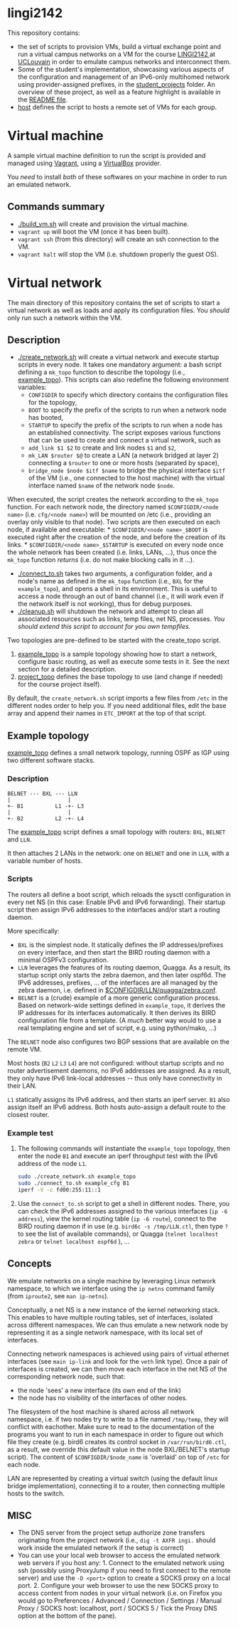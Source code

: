 # lingi2142

This repository contains:

  * the set of scripts to provision VMs, build a virtual exchange point and
    run a virtual campus networks on a VM for the course
    [LINGI2142 ](https://moodleucl.uclouvain.be/course/view.php?id=9209) at 
    [UCLouvain](https://uclouvain.be) in order to emulate campus networks and
    interconnect them.
  * Some of the student's implementation, showcasing various aspects of the 
    configuration and management of an IPv6-only multihomed network using
    provider-assigned prefixes, in the [student_projects](student_projects)
    folder. An overview of these project, as well as a feature highlight is
    available in the [README file](student_projects/README.md).
  * [host](host) defines the script to hosts a remote set of VMs for each
      group.

# Virtual machine

A sample virtual machine definition to run the script is provided and managed
using [Vagrant](https://www.vagrantup.com), using a
[VirtualBox](https://www.virtualbox.org) provider. 

You *need* to install *both* of these softwares on your machine in order to
run an emulated network.

## Commands summary

  * [./build_vm.sh](build_vm.sh) will create and provision the virtual machine.
  * `vagrant up` will boot the VM (once it has been built).
  * `vagrant ssh` (from this directory) will create an ssh connection to the
      VM.
  * `vagrant halt` will stop the VM (i.e. shutdown properly the guest OS).

# Virtual network

The main directory of this repository contains the set of scripts to start a
virtual network as well as loads and apply its configuration files.
You _should_ only run such a network within the VM.

## Description

  * [./create_network.sh](create_network.sh) will create a virtual network and
    execute startup scripts in every node. It takes one mandatory argument: 
    a bash script defining a `mk_topo` function to describe the topology
    (i.e., [example_topo](example_topo)). This scripts can also redefine the
    following environment variables: 
      * `CONFIGDIR` to specify which directory contains the configuration files
           for the topology,
      * `BOOT` to specify the prefix of the scripts to run when a network node
           has booted,
      * `STARTUP` to specify the prefix of the scripts to run when a node has
          an established connectivity.
    The script exposes various functions that can be used to create and connect
    a virtual network, such as 
      * `add_link $1 $2` to create and link nodes `$1` and `$2`,
      * `mk_LAN $router $@` to create a LAN (a network bridged at layer 2) 
           connecting a `$router` to one or more hosts (separated by space),
      * `bridge_node $node $itf $name` to bridge the physical interface
           `$itf` of the VM (i.e., one connected to the host machine) with the
           virtual interface named `$name` of the network node `$node`.

  When executed, the script creates the network according to the `mk_topo`
    function. For each network node, the directory named
    `$CONFIGDIR/<node name>` (i.e. `cfg/<node name>`) will be mounted on /etc
    (i.e., providing an overlay only visible to that node). 
    Two scripts are then executed on each node, if available and executable:
      * `$CONFIGDIR/<node name>_$BOOT` is executed right after the creation of
           the node, and before the creation of its links.
      * `$CONFIGDIR/<node name>_$STARTUP` is executed on every node once the
           whole network has been created (i.e. links, LANs, ...), thus once 
           the `mk_topo` function *returns* (i.e. do not make blocking calls
           in it ...).
  * [./connect_to.sh](connect_to.sh) takes two arguments, a configuration
      folder, and a node's name as defined in the `mk_topo` function (i.e., 
      `BXL` for the `example_topo`), and opens a shell in its environment. This
      is useful to access a node through an out of band channel (i.e., it will
      work even if the network itself is not working), thus for debug purposes.
  * [./cleanup.sh](cleanup.sh) will shutdown the network and attempt to clean
      all associated resources such as links, temp files, net NS, processes.
      *You should extend this script to account for you own tempfiles.*

Two topologies are pre-defined to be started with the create_topo script.
  1. [example_topo](example_topo) is a sample topology showing how to start a
     network, configure basic routing, as well as execute some tests in it. See
     the next section for a detailed description.
  2. [project_topo](project_topo) defines the base topology to use (and change
     if needed) for the course project itself).

By default, the `create_network.sh` script imports a few files from `/etc` in
the different nodes order to help you. If you need additional files,
edit the base array and append their names in `ETC_IMPORT` at the top of that
script.

## Example topology

[example_topo](example_topo) defines a small network topology,
running OSPF as IGP using two different software stacks.

### Description

```
BELNET --- BXL --- LLN
|                  |
+- B1          L1 -+- L3
|                  |
+- B2          L2 -+- L4
```

The [example_topo](example_topo) script defines a small topology with routers: 
`BXL`, `BELNET` and `LLN`.

It then attaches 2 LANs in the network: one on `BELNET` and one in `LLN`, 
with a variable number of hosts. 

### Scripts

The routers all define a boot script, which reloads the sysctl configuration
in every net NS (in this case: Enable IPv6 and IPv6 forwarding). Their startup
script then assign IPv6 addresses to the interfaces and/or start a routing
daemon.

More specifically:
  - `BXL` is the simplest node. It statically defines the IP addresses/prefixes
    on every interface, and then start the BIRD routing daemon with a minimal
    OSPFv3 configuration.
  - `LLN` leverages the features of its routing daemon, Quagga. As a result, its
    startup script only starts the zebra daemon, and then later ospf6d. The IPv6
    addresses, prefixes, ... of the interfaces are all managed by the zebra daemon,
    i.e. defined in
    [$CONFIGDIR/LLN/quagga/zebra.conf](example_cfg/LLN/quagga/zebra.conf).
  - `BELNET` is a (crude) example of a more generic configuration process. Based on
    network-wide settings defined in `example_topo`, it derives the IP addresses
    for its interfaces automatically. It then derives its BIRD configuration file
    from a template. (A *much* better way would to use a real templating engine
    and set of script, e.g. using python/mako, ...)

The `BELNET` node also configures two BGP sessions that are available on the 
remote VM.

Most hosts (`B2` `L2` `L3` `L4`) are not configured: without startup scripts
and no router advertisement daemons, no IPv6 addresses are assigned.
As a result, they only have IPv6 link-local addresses -- thus only have
connectivity in their LAN.

`L1` statically assigns its IPv6 address, and then starts an iperf server. `B1`
also assign itself an IPv6 address. Both hosts auto-assign a default route
to the closest router.

### Example test

  1. The following commands will instantiate the `example_topo` topology,
     then enter the node `B1` and execute an iperf throughput test with the IPv6
     address of the node `L1`.
     ```bash
     sudo ./create_network.sh example_topo
     sudo ./connect_to.sh example_cfg B1
     iperf -V -c fd00:255:11::1
     ```
  2. Use the `connect_to.sh` script to get a shell in different nodes.
     There, you can check the IPv6 addresses assigned to the various interfaces
     (`ip -6 address`), view the kernel routing table (`ip -6 route`), connect
     to the BIRD routing daemon if in use (e.g. `bird6c -s /tmp/LLN.ctl`, then
     type `?` to see the list of available commands), or Quagga 
     (`telnet localhost zebra` or `telnet localhost ospf6d` ), ...


## Concepts

We emulate networks on a single machine by leveraging Linux network
namespace, to which we interface using the `ip netns` command family (from
`iproute2`, see `man ip-netns`).

Conceptually, a net NS is a new instance of the kernel networking stack.
This enables to have multiple routing tables, set of interfaces, isolated 
across different namespaces.
We can thus emulate a new network node by representing it as a single network
namespace, with its local set of interfaces.

Connecting network namespaces is achieved using pairs of virtual ethernet 
interfaces (see `main ip-link` and look for the `veth` link type). Once a pair
of interfaces is created, we can then move each interface in the net NS of
the corresponding network node, such that:
  - the node 'sees' a new interface (its own end of the link)
  - the node has no visibility of the interfaces of other nodes.

The filesystem of the host machine is shared across all network namespace,
i.e. if two nodes try to write to a file named `/tmp/temp`, they will conflict
with eachother. Make sure to read to the documentation of the programs you want
to run in each namespace in order to figure out which file they create
(e.g. bird6 creates its control socket in `/var/run/bird6.ctl`, as a result,
we override this default value in the node BXL/BELNET's startup script). The
content of `$CONFIGDIR/$node_name` is 'overlaid' on top of `/etc` for each
node.

LAN are represented by creating a virtual switch (using the default linux
bridge implementation), connecting it to a router, then connecting multiple
hosts to the switch.


## MISC

  * The DNS server from the project setup authorize zone transfers originating
    from the project network (i.e., `dig -t AXFR ingi.` should work inside the
    emulated network if the setup is correct)
  * You can use your local web browser to access the emulated network web
      servers if you host any:
        1. Connect to the emulated network using ssh (possibly using ProxyJump
            if you need to first connect to the remote server) and use the `-D
            <port>`
            option to create a SOCKS proxy on a local port.
        2. Configure your web browser to use the new SOCKS proxy to access
           content from nodes in your virtual network (i.e. on Firefox you
           would go to Preferences / Advanced / Connection / Settings / Manual 
           Proxy / SOCKS host: localhost, port <port> / SOCKS 5 / Tick the 
           Proxy DNS option at the bottom of the pane).
